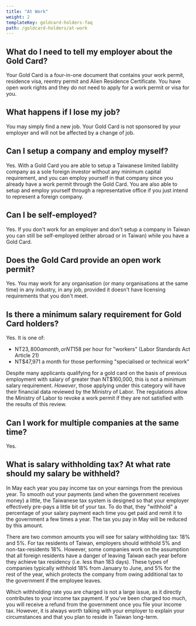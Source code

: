 ```yaml
---
title: "At Work"
weight: 2
templateKey: goldcard-holders-faq
path: /goldcard-holders/at-work
---
```


<!--- (c) Tom Fifield, licensed under a
Creative Commons Attribution-NonCommercial-ShareAlike 4.0 International License. -->

## What do I need to tell my employer about the Gold Card?

Your Gold Card is a four-in-one document that contains your work permit, residence visa, reentry
permit and Alien Residence Certificate. You have open work rights and they do not need to apply
for a work permit or visa for you.

## What happens if I lose my job?

You may simply find a new job. Your Gold Card is not sponsored by your employer and will not be
affected by a change of job.

## Can I setup a company and employ myself?

Yes. With a Gold Card you are able to setup a Taiwanese limited liability company as a sole foreign investor
without any minimum capital requirement, and you can employ yourself in that company since you already have a
work permit through the Gold Card. You are also able to setup and employ yourself through a representative office
if you just intend to represent a foreign company.

## Can I be self-employed?

Yes. If you don't work for an employer and don't setup a company in Taiwan you can still be self-employed (either abroad or in Taiwan) while you have a Gold Card.

## Does the Gold Card provide an open work permit?

Yes. You may work for any organisation (or many organisations at the same time) in any industry,
in any job, provided it doesn't have licensing requirements that you don't meet.

## Is there a minimum salary requirement for Gold Card holders?

Yes. It is one of:

- NT$23,800 a month, or NT$158 per hour for "workers" (Labor Standards Act Article 21)
- NT\$47,971 a month for those performing "specialised or technical work"

Despite many applicants qualifying for a gold card on the basis of previous employment with salary
of greater than NT\$160,000, this is not a minimum salary requirement. _However_, those applying
under this category will have their financial data reviewed by the Ministry of Labor. The
regulations allow the Ministry of Labor to revoke a work permit if they are not satisfied with
the results of this review.

## Can I work for multiple companies at the same time?

Yes.

## What is salary withholding tax? At what rate should my salary be withheld?

In May each year you pay income tax on your earnings from the previous year. To smooth out your
payments (and when the government receives money) a little, the Taiwanese tax system is designed
so that your employer effectively pre-pays a little bit of your tax. To do that, they
"withhold" a percentage of your salary payment each time you get paid and remit it to
the government a few times a year. The tax you pay in May will be reduced by this amount.

There are two common amounts you will see for salary withholding tax: 18% and 5%. For
tax residents of Taiwan, employers should withhold 5% and non-tax-residents 18%.
However, some companies work on the assumption that all foreign residents have a danger of
leaving Taiwan each year before they achieve tax residency (i.e. less than 183 days).
These types of companies typically withhold 18% from January to June, and 5% for the rest of
the year, which protects the company from owing additional tax to the government if the
employee leaves.

Which withholding rate you are charged is not a large issue, as it directly contributes to your
income tax payment. If you've been charged too much, you will receive a refund from the
government once you file your income tax. However, it is always worth talking with your
employer to explain your circumstances and that you plan to reside in Taiwan long-term.
